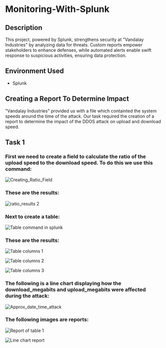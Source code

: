 # Monitoring-With-Splunk
## Description
This project, powered by Splunk, strengthens security at "Vandalay Industries" by analyzing data for threats. Custom reports empower stakeholders to enhance defenses, while automated alerts enable swift response to suspicious activities, ensuring data protection.
## Environment Used
* Splunk
## Creating a Report To Determine Impact
"Vandalay Industries" provided us with a file which containted the system speeds around the time of the attack. Our task required the creation of a report to determine the impact of the DDOS attack on upload and download speed.

## Task 1

### First we need to create a field to calculate the ratio of the upload speed to the download speed. To do this we use this command:

![Creating_Ratio_Field](https://github.com/DaisyDurand/Monitoring-With-Splunk/assets/147094227/ecfde936-7e4b-4c6a-91d0-090fa6322ddc)

### These are the results:

![ratio_results 2](https://github.com/DaisyDurand/Monitoring-With-Splunk/assets/147094227/19d283d6-d942-4b6b-97af-b41de380b46c)

### Next to create a table: 

![Table command in splunk](https://github.com/DaisyDurand/Monitoring-With-Splunk/assets/147094227/83a74da5-bb14-476d-bb0e-03269ff44642)

### These are the results:

![Table columns 1](https://github.com/DaisyDurand/Monitoring-With-Splunk/assets/147094227/e997d53f-b317-4abd-b0fb-484afb267b51)

![Table columns 2](https://github.com/DaisyDurand/Monitoring-With-Splunk/assets/147094227/8a5f647f-89b4-42e9-9227-3d22d65dbf23)

![Table columns 3](https://github.com/DaisyDurand/Monitoring-With-Splunk/assets/147094227/ba40081f-f3a6-48cf-880a-9ac9ad181055)

### The following is a line chart displaying how the download_megabits and upload_megabits were affected during the attack:

![Approx_date_time_attack](https://github.com/DaisyDurand/Monitoring-With-Splunk/assets/147094227/922b267a-ebc9-45ce-803b-47e09b42b31e)

### The following images are reports:

![Report of table 1](https://github.com/DaisyDurand/Monitoring-With-Splunk/assets/147094227/3fd3056c-66a6-4f66-b16e-bca2ec96f49a)

![Line chart report](https://github.com/DaisyDurand/Monitoring-With-Splunk/assets/147094227/68e7d138-acbd-4951-938d-8bdb320c8bd5)

